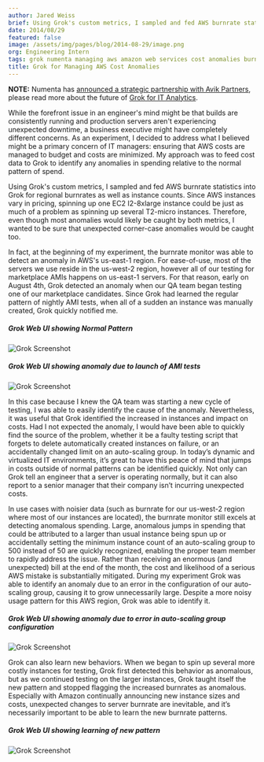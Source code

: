 ```yaml
---
author: Jared Weiss
brief: Using Grok's custom metrics, I sampled and fed AWS burnrate statistics into Grok for regional burnrates as well as instance counts. Since AWS instances vary in pricing, spinning up one EC2 I2-8xlarge instance could be just as much of a
date: 2014/08/29
featured: false
image: /assets/img/pages/blog/2014-08-29/image.png
org: Engineering Intern
tags: grok numenta managing aws amazon web services cost anomalies burn rate
title: Grok for Managing AWS Cost Anomalies
---
```


**NOTE:** Numenta has [announced a strategic partnership with Avik Partners](/press/numenta-announces-licensing-of-grok-for-it-to-avik-partners.html),
please read more about the future of
[Grok for IT Analytics](http://grokstream.com).

While the forefront issue in an engineer's mind might be that builds are
consistently running and production servers aren't experiencing unexpected
downtime, a business executive might have completely different concerns.  As an
experiment, I decided to address what I believed might be a primary concern of
IT managers: ensuring that AWS costs are managed to budget and costs are
minimized.  My approach was to feed cost data to Grok to identify any anomalies
in spending relative to the normal pattern of spend.

Using Grok's custom metrics, I sampled and fed AWS burnrate statistics into Grok
for regional burnrates as well as instance counts. Since AWS instances vary in
pricing, spinning up one EC2 I2-8xlarge instance could be just as much of a
problem as spinning up several T2-micro instances. Therefore, even though most
anomalies would likely be caught by both metrics, I wanted to be sure that
unexpected corner-case anomalies would be caught too.

In fact, at the beginning of my experiment, the burnrate monitor was able to
detect an anomaly in AWS's us-east-1 region. For ease-of-use, most of the
servers we use reside in the us-west-2 region, however all of our testing for
marketplace AMIs happens on us-east-1 servers. For that reason, early on August
4th, Grok detected an anomaly when our QA team began testing one of our
marketplace candidates. Since Grok had learned the regular pattern of nightly
AMI tests, when all of a sudden an instance was manually created, Grok quickly
notified me.

##### Grok Web UI showing Normal Pattern
![Grok Screenshot](/assets/img/pages/blog/2014-08-29/1.png)

##### Grok Web UI showing anomaly due to launch of AMI tests
![Grok Screenshot](/assets/img/pages/blog/2014-08-29/2.png)

In this case because I knew the QA team was starting a new cycle of testing, I
was able to easily identify the cause of the anomaly.  Nevertheless, it was
useful that Grok identified the increased in instances and impact on costs. Had
I not expected the anomaly, I would have been able to quickly find the source of
the problem, whether it be a faulty testing script that forgets to delete
automatically created instances on failure, or an accidentally changed limit on
an auto-scaling group. In today’s dynamic and virtualized IT environments, it’s
great to have this peace of mind that jumps in costs outside of normal patterns
can be identified quickly. Not only can Grok tell an engineer that a server is
operating normally, but it can also report to a senior manager that their
company isn’t incurring unexpected costs.

In use cases with noisier data (such as burnrate for our us-west-2 region where
most of our instances are located), the burnrate monitor still excels at
detecting anomalous spending. Large, anomalous jumps in spending that could be
attributed to a larger than usual instance being spun up or accidentally setting
the minimum instance count of an auto-scaling group to 500 instead of 50 are
quickly recognized, enabling the proper team member to rapidly address the
issue. Rather than receiving an enormous (and unexpected) bill at the end of the
month, the cost and likelihood of a serious AWS mistake is substantially
mitigated.   During my experiment Grok was able to identify an anomaly due to an
error in the configuration of our auto-scaling group, causing it to grow
unnecessarily large.  Despite a more noisy usage pattern for this AWS region,
Grok was able to identify it.

##### Grok Web UI showing anomaly due to error in auto-scaling group configuration
![Grok Screenshot](/assets/img/pages/blog/2014-08-29/3.png)

Grok can also learn new behaviors. When we began to spin up several more costly
instances for testing, Grok first detected this behavior as anomalous, but as we
continued testing on the larger instances, Grok taught itself the new pattern
and stopped flagging the increased burnrates as anomalous. Especially with
Amazon continually announcing new instance sizes and costs, unexpected changes
to server burnrate are inevitable, and it’s necessarily important to be able to
learn the new burnrate patterns.

##### Grok Web UI showing learning of new pattern
![Grok Screenshot](/assets/img/pages/blog/2014-08-29/4.png)
